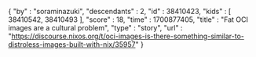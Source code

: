 {
  "by" : "soraminazuki",
  "descendants" : 2,
  "id" : 38410423,
  "kids" : [ 38410542, 38410493 ],
  "score" : 18,
  "time" : 1700877405,
  "title" : "Fat OCI images are a cultural problem",
  "type" : "story",
  "url" : "https://discourse.nixos.org/t/oci-images-is-there-something-similar-to-distroless-images-built-with-nix/35957"
}
